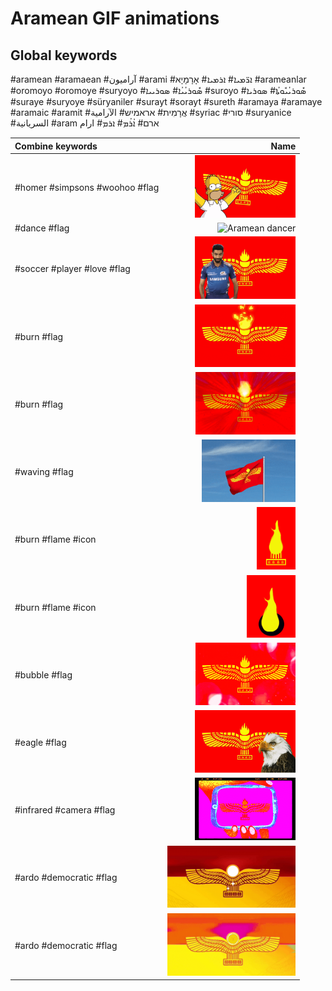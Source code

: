 # Aramean GIF animations

## Global keywords

#aramean #aramaean #آراميون #arami #ܐܪ̈ܡܝܐ# ܐܪܡܝܐ# אָרָמָיָא #arameanlar #oromoyo #oromoye #suryoyo #ܣܽܘܪܝܳܝܳܐ# ܣܘܪܝܝܐ #suroyo #ܣܽܘܪܝܳܝܽܘܬܳܐ# ܣܘܪܝܐ #suraye #suryoye #süryaniler #surayt #sorayt #sureth #aramaya #aramaye #aramaic #aramit #אֲרָמִית# אראמיש# الآرامية #syriac #סורי #suryanice #السريانية #aram ארם# ܐܳܪܳܡ# ܐܪܡ# ارام

| Combine keywords | Name |
| :-- | --: |
| #homer #simpsons #woohoo #flag| <img src="aramean-homer.gif" alt="Aramean homer flag" style="max-height: 100px"> |
| #dance #flag | <img src="aramean-dancer.gif" alt="Aramean dancer" style="max-height: 100px"> |
| #soccer #player #love #flag | <img src="aramean-soccer-love.gif" alt="Aramean flag soccer player love" style="max-height: 100px"> |
| #burn #flag | <img src="aramean-burning-flag1.gif" alt="Aramean burning flag" style="max-height: 100px"> |
| #burn #flag | <img src="aramean-burning-flag2.gif" alt="Aramean burning flag" style="max-height: 100px"> |
| #waving #flag | <img src="aramean-waving-flag.gif" alt="Aramean waving flag" style="max-height: 100px"> |
| #burn #flame #icon | <img src="aramean-burning-icon1.gif" alt="Aramean butning icon" style="max-height: 100px"> |
| #burn #flame #icon | <img src="aramean-burning-icon2.gif" alt="Aramean burning icon" style="max-height: 100px"> |
| #bubble #flag | <img src="aramean-bubble-flag1.gif" alt="Aramean bubble flag" style="max-height: 100px"> |
| #eagle #flag | <img src="aramean-eagle1.gif" alt="Aramean eagle" style="max-height: 100px"> |
| #infrared #camera #flag | <img src="aramean-infrared.gif" alt="Aramean infrared flag" style="max-height: 100px"> |
| #ardo #democratic #flag | <img src="aramean-ardo-democratic1.gif" alt="Aramean Democratic Organization" style="max-height: 100px"> |
| #ardo #democratic #flag | <img src="aramean-ardo-democratic2.gif" alt="Aramean Democratic Organization" style="max-height: 100px"> |
